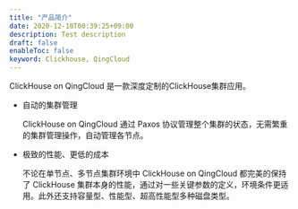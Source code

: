 ```yaml
---
title: "产品简介"
date: 2020-12-10T00:39:25+09:00
description: Test description
draft: false
enableToc: false
keyword: Clickhouse, QingCloud
---
```


ClickHouse on QingCloud 是一款深度定制的ClickHouse集群应用。

- 自动的集群管理

    ClickHouse on QingCloud 通过 Paxos 协议管理整个集群的状态，无需繁重的集群管理操作，自动管理各节点。

- 极致的性能、更低的成本

   不论在单节点、多节点集群环境中 ClickHouse on QingCloud 都完美的保持了 ClickHouse 集群本身的性能，通过对一些关键参数的定义，环境条件更适用。此外还支持容量型、性能型、超高性能型多种磁盘类型。
